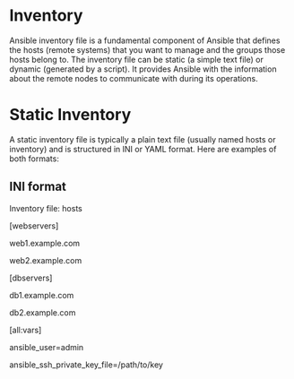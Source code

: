 # Inventory
Ansible inventory file is a fundamental component of Ansible that defines the hosts (remote systems) that you want to manage and the groups those hosts belong to. The inventory file can be static (a simple text file) or dynamic (generated by a script). It provides Ansible with the information about the remote nodes to communicate with during its operations.

# Static Inventory

A static inventory file is typically a plain text file (usually named hosts or inventory) and is structured in INI or YAML format. Here are examples of both formats:


## INI format

Inventory file: hosts

[webservers]

web1.example.com

web2.example.com

[dbservers]

db1.example.com

db2.example.com

[all:vars]

ansible_user=admin

ansible_ssh_private_key_file=/path/to/key


